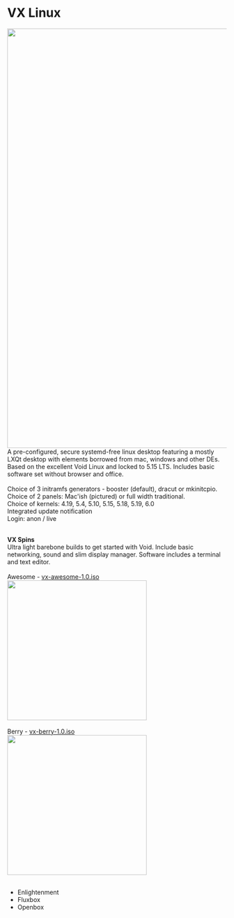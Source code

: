 # VX Linux
<img src="https://vxlinux.org/wp-content/uploads/2022/12/vx35.webp" style="width:960px;">
A pre-configured, secure systemd-free linux desktop featuring a mostly LXQt desktop with elements borrowed from mac, windows and other DEs. Based on the excellent Void Linux and locked to 5.15 LTS. Includes basic software set without browser and office.<br>
<br>
Choice of 3 initramfs generators - booster (default), dracut or mkinitcpio.<br>
Choice of 2 panels: Mac'ish (pictured) or full width traditional.<br>
Choice of kernels: 4.19, 5.4, 5.10, 5.15, 5.18, 5.19, 6.0<br>
Integrated update notification<br>
Login: anon / live<br>
<br>

**VX Spins**<br>
Ultra light barebone builds to get started with Void. Include basic networking, sound and slim display manager. Software includes a terminal and text editor.
<br><br>
Awesome - <a href="https://github.com/dessington/vx-linux/releases/download/a1.0/vx-awesome-1.0.iso">vx-awesome-1.0.iso</a><br>
<img src="https://github.com/dessington/vx-linux/blob/main/void-awesome.jpg" style="width:320px"><br/>
<br>
Berry - <a href="https://github.com/dessington/vx-linux/releases/download/b1.0/vx-berry.iso">vx-berry-1.0.iso</a><br>
<img src="https://github.com/dessington/vx-linux/blob/main/void-berry.jpg" style="width:320px"><br/>
<br>
- Enlightenment<br>
- Fluxbox<br>
- Openbox<br>
